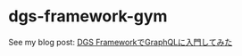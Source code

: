 # dgs-framework-gym
See my blog post: [DGS FrameworkでGraphQLに入門してみた](https://programacho.com/blog/85ce260952df/)
